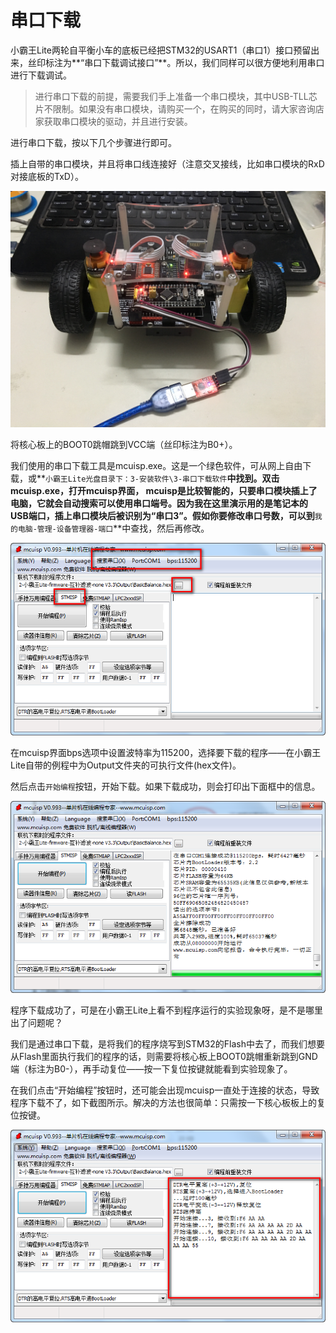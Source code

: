 # 串口下载

小霸王Lite两轮自平衡小车的底板已经把STM32的USART1（串口1）接口预留出来，丝印标注为**“串口下载调试接口”**。所以，我们同样可以很方便地利用串口进行下载调试。

>进行串口下载的前提，需要我们手上准备一个串口模块，其中USB-TLL芯片不限制。如果没有串口模块，请购买一个，在购买的同时，请大家咨询店家获取串口模块的驱动，并且进行安装。

进行串口下载，按以下几个步骤进行即可。

插上自带的串口模块，并且将串口线连接好（注意交叉接线，比如串口模块的RxD对接底板的TxD）。

![](/img/串口下载.jpg "")

将核心板上的BOOT0跳帽跳到VCC端（丝印标注为B0+）。

我们使用的串口下载工具是mcuisp.exe。这是一个绿色软件，可从网上自由下载，或**`小霸王Lite光盘目录下：3-安装软件\3-串口下载软件`**中找到。双击mcuisp.exe，打开mcuisp界面， mcuisp是比较智能的，只要串口模块插上了电脑，它就会自动搜索可以使用串口端号。因为我在这里演示用的是笔记本的USB端口，插上串口模块后被识别为“串口3”。假如你要修改串口号数，可以到**`我的电脑-管理-设备管理器-端口`**中查找，然后再修改。

![](/img/002mcuisp截图界面2.png "")

在mcuisp界面bps选项中设置波特率为115200，选择要下载的程序——在小霸王Lite自带的例程中为Output文件夹的可执行文件(hex文件)。

然后点击`开始编程`按钮，开始下载。如果下载成功，则会打印出下面框中的信息。

![](/img/002mcuisp截图界面.png "")

程序下载成功了，可是在小霸王Lite上看不到程序运行的实验现象呀，是不是哪里出了问题呢？

我们是通过串口下载，是将我们的程序烧写到STM32的Flash中去了，而我们想要从Flash里面执行我们的程序的话，则需要将核心板上BOOT0跳帽重新跳到GND端（标注为B0-），再手动复位——按一下复位按键就能看到实验现象了。

在我们点击“开始编程”按钮时，还可能会出现mcuisp一直处于连接的状态，导致程序下载不了，如下截图所示。解决的方法也很简单：只需按一下核心板板上的复位按键。

![](/img/002mcuisp截图界面3.png "")
